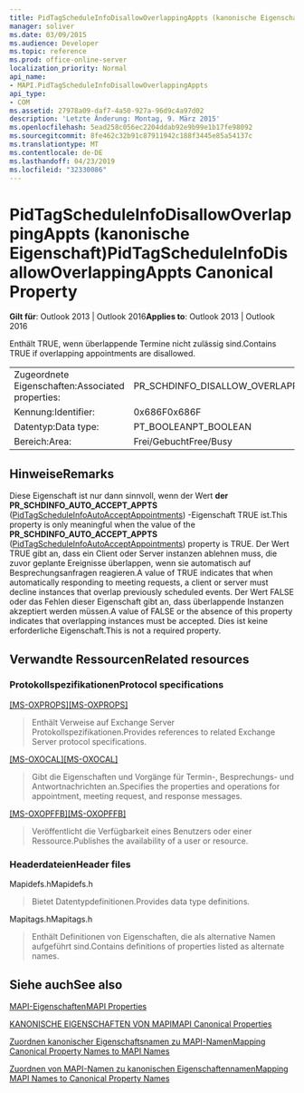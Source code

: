 ```yaml
---
title: PidTagScheduleInfoDisallowOverlappingAppts (kanonische Eigenschaft)
manager: soliver
ms.date: 03/09/2015
ms.audience: Developer
ms.topic: reference
ms.prod: office-online-server
localization_priority: Normal
api_name:
- MAPI.PidTagScheduleInfoDisallowOverlappingAppts
api_type:
- COM
ms.assetid: 27978a09-daf7-4a50-927a-96d9c4a97d02
description: 'Letzte Änderung: Montag, 9. März 2015'
ms.openlocfilehash: 5ead258c056ec2204ddab92e9b99e1b17fe98092
ms.sourcegitcommit: 8fe462c32b91c87911942c188f3445e85a54137c
ms.translationtype: MT
ms.contentlocale: de-DE
ms.lasthandoff: 04/23/2019
ms.locfileid: "32330086"
---
```

# <a name="pidtagscheduleinfodisallowoverlappingappts-canonical-property"></a><span data-ttu-id="2de8e-103">PidTagScheduleInfoDisallowOverlappingAppts (kanonische Eigenschaft)</span><span class="sxs-lookup"><span data-stu-id="2de8e-103">PidTagScheduleInfoDisallowOverlappingAppts Canonical Property</span></span>

  
  
<span data-ttu-id="2de8e-104">**Gilt für**: Outlook 2013 | Outlook 2016</span><span class="sxs-lookup"><span data-stu-id="2de8e-104">**Applies to**: Outlook 2013 | Outlook 2016</span></span> 
  
<span data-ttu-id="2de8e-105">Enthält TRUE, wenn überlappende Termine nicht zulässig sind.</span><span class="sxs-lookup"><span data-stu-id="2de8e-105">Contains TRUE if overlapping appointments are disallowed.</span></span>
  
|||
|:-----|:-----|
|<span data-ttu-id="2de8e-106">Zugeordnete Eigenschaften:</span><span class="sxs-lookup"><span data-stu-id="2de8e-106">Associated properties:</span></span>  <br/> |<span data-ttu-id="2de8e-107">PR_SCHDINFO_DISALLOW_OVERLAPPING_APPTS</span><span class="sxs-lookup"><span data-stu-id="2de8e-107">PR_SCHDINFO_DISALLOW_OVERLAPPING_APPTS</span></span>  <br/> |
|<span data-ttu-id="2de8e-108">Kennung:</span><span class="sxs-lookup"><span data-stu-id="2de8e-108">Identifier:</span></span>  <br/> |<span data-ttu-id="2de8e-109">0x686F</span><span class="sxs-lookup"><span data-stu-id="2de8e-109">0x686F</span></span>  <br/> |
|<span data-ttu-id="2de8e-110">Datentyp:</span><span class="sxs-lookup"><span data-stu-id="2de8e-110">Data type:</span></span>  <br/> |<span data-ttu-id="2de8e-111">PT_BOOLEAN</span><span class="sxs-lookup"><span data-stu-id="2de8e-111">PT_BOOLEAN</span></span>  <br/> |
|<span data-ttu-id="2de8e-112">Bereich:</span><span class="sxs-lookup"><span data-stu-id="2de8e-112">Area:</span></span>  <br/> |<span data-ttu-id="2de8e-113">Frei/Gebucht</span><span class="sxs-lookup"><span data-stu-id="2de8e-113">Free/Busy</span></span>  <br/> |
   
## <a name="remarks"></a><span data-ttu-id="2de8e-114">Hinweise</span><span class="sxs-lookup"><span data-stu-id="2de8e-114">Remarks</span></span>

<span data-ttu-id="2de8e-115">Diese Eigenschaft ist nur dann sinnvoll, wenn der Wert **der PR_SCHDINFO_AUTO_ACCEPT_APPTS** ([PidTagScheduleInfoAutoAcceptAppointments](pidtagscheduleinfoautoacceptappointments-canonical-property.md)) -Eigenschaft TRUE ist.</span><span class="sxs-lookup"><span data-stu-id="2de8e-115">This property is only meaningful when the value of the **PR_SCHDINFO_AUTO_ACCEPT_APPTS** ([PidTagScheduleInfoAutoAcceptAppointments](pidtagscheduleinfoautoacceptappointments-canonical-property.md)) property is TRUE.</span></span> <span data-ttu-id="2de8e-116">Der Wert TRUE gibt an, dass ein Client oder Server instanzen ablehnen muss, die zuvor geplante Ereignisse überlappen, wenn sie automatisch auf Besprechungsanfragen reagieren.</span><span class="sxs-lookup"><span data-stu-id="2de8e-116">A value of TRUE indicates that when automatically responding to meeting requests, a client or server must decline instances that overlap previously scheduled events.</span></span> <span data-ttu-id="2de8e-117">Der Wert FALSE oder das Fehlen dieser Eigenschaft gibt an, dass überlappende Instanzen akzeptiert werden müssen.</span><span class="sxs-lookup"><span data-stu-id="2de8e-117">A value of FALSE or the absence of this property indicates that overlapping instances must be accepted.</span></span> <span data-ttu-id="2de8e-118">Dies ist keine erforderliche Eigenschaft.</span><span class="sxs-lookup"><span data-stu-id="2de8e-118">This is not a required property.</span></span>
  
## <a name="related-resources"></a><span data-ttu-id="2de8e-119">Verwandte Ressourcen</span><span class="sxs-lookup"><span data-stu-id="2de8e-119">Related resources</span></span>

### <a name="protocol-specifications"></a><span data-ttu-id="2de8e-120">Protokollspezifikationen</span><span class="sxs-lookup"><span data-stu-id="2de8e-120">Protocol specifications</span></span>

<span data-ttu-id="2de8e-121">[[MS-OXPROPS]](https://msdn.microsoft.com/library/f6ab1613-aefe-447d-a49c-18217230b148%28Office.15%29.aspx)</span><span class="sxs-lookup"><span data-stu-id="2de8e-121">[[MS-OXPROPS]](https://msdn.microsoft.com/library/f6ab1613-aefe-447d-a49c-18217230b148%28Office.15%29.aspx)</span></span>
  
> <span data-ttu-id="2de8e-122">Enthält Verweise auf Exchange Server Protokollspezifikationen.</span><span class="sxs-lookup"><span data-stu-id="2de8e-122">Provides references to related Exchange Server protocol specifications.</span></span>
    
<span data-ttu-id="2de8e-123">[[MS-OXOCAL]](https://msdn.microsoft.com/library/09861fde-c8e4-4028-9346-e7c214cfdba1%28Office.15%29.aspx)</span><span class="sxs-lookup"><span data-stu-id="2de8e-123">[[MS-OXOCAL]](https://msdn.microsoft.com/library/09861fde-c8e4-4028-9346-e7c214cfdba1%28Office.15%29.aspx)</span></span>
  
> <span data-ttu-id="2de8e-124">Gibt die Eigenschaften und Vorgänge für Termin-, Besprechungs- und Antwortnachrichten an.</span><span class="sxs-lookup"><span data-stu-id="2de8e-124">Specifies the properties and operations for appointment, meeting request, and response messages.</span></span>
    
<span data-ttu-id="2de8e-125">[[MS-OXOPFFB]](https://msdn.microsoft.com/library/1a527299-7211-4d27-a74c-b69bd0746320%28Office.15%29.aspx)</span><span class="sxs-lookup"><span data-stu-id="2de8e-125">[[MS-OXOPFFB]](https://msdn.microsoft.com/library/1a527299-7211-4d27-a74c-b69bd0746320%28Office.15%29.aspx)</span></span>
  
> <span data-ttu-id="2de8e-126">Veröffentlicht die Verfügbarkeit eines Benutzers oder einer Ressource.</span><span class="sxs-lookup"><span data-stu-id="2de8e-126">Publishes the availability of a user or resource.</span></span>
    
### <a name="header-files"></a><span data-ttu-id="2de8e-127">Headerdateien</span><span class="sxs-lookup"><span data-stu-id="2de8e-127">Header files</span></span>

<span data-ttu-id="2de8e-128">Mapidefs.h</span><span class="sxs-lookup"><span data-stu-id="2de8e-128">Mapidefs.h</span></span>
  
> <span data-ttu-id="2de8e-129">Bietet Datentypdefinitionen.</span><span class="sxs-lookup"><span data-stu-id="2de8e-129">Provides data type definitions.</span></span>
    
<span data-ttu-id="2de8e-130">Mapitags.h</span><span class="sxs-lookup"><span data-stu-id="2de8e-130">Mapitags.h</span></span>
  
> <span data-ttu-id="2de8e-131">Enthält Definitionen von Eigenschaften, die als alternative Namen aufgeführt sind.</span><span class="sxs-lookup"><span data-stu-id="2de8e-131">Contains definitions of properties listed as alternate names.</span></span>
    
## <a name="see-also"></a><span data-ttu-id="2de8e-132">Siehe auch</span><span class="sxs-lookup"><span data-stu-id="2de8e-132">See also</span></span>



[<span data-ttu-id="2de8e-133">MAPI-Eigenschaften</span><span class="sxs-lookup"><span data-stu-id="2de8e-133">MAPI Properties</span></span>](mapi-properties.md)
  
[<span data-ttu-id="2de8e-134">KANONISCHE EIGENSCHAFTEN VON MAPI</span><span class="sxs-lookup"><span data-stu-id="2de8e-134">MAPI Canonical Properties</span></span>](mapi-canonical-properties.md)
  
[<span data-ttu-id="2de8e-135">Zuordnen kanonischer Eigenschaftsnamen zu MAPI-Namen</span><span class="sxs-lookup"><span data-stu-id="2de8e-135">Mapping Canonical Property Names to MAPI Names</span></span>](mapping-canonical-property-names-to-mapi-names.md)
  
[<span data-ttu-id="2de8e-136">Zuordnen von MAPI-Namen zu kanonischen Eigenschaftennamen</span><span class="sxs-lookup"><span data-stu-id="2de8e-136">Mapping MAPI Names to Canonical Property Names</span></span>](mapping-mapi-names-to-canonical-property-names.md)

